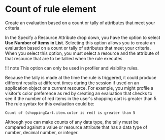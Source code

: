 # Count of rule element

Create an evaluation based on a count or tally of attributes that meet your criteria.

In the Specify a Resource Attribute drop down, you have the option to select **Use Number of Items in List**. Selecting this option allows you to create an evaluation based on a count or tally of attributes that meet your criteria. When you select this option, you must select a resource and the attribute of that resource that are to be tallied when the rule executes.

!!! note 
    This option can only be used in profiler and visibility rules.

Because the tally is made at the time the rule is triggered, it could produce different results at different times during the session if used on an application object or a current resource. For example, you might profile a visitor's color preference as red by creating an evaluation that checks to see if the number of red items in the user's shopping cart is greater than 5. The rule syntax for this evaluation could be:

```
Count of (shoppingCart.item.color is red) is greater than 5
```

Although you can make counts of any data type, the tally must be compared against a value or resource attribute that has a data type of number, decimal number, or integer.


